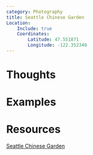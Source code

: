```yaml
---
category: Photography
title: Seattle Chinese Garden
Location:
    Include: true
    Coordinates:
        Latitude: 47.551871
        Longitude: -122.352340
---
```



# Thoughts

# Examples

# Resources
[Seattle Chinese Garden](https://www.seattlechinesegarden.org)
